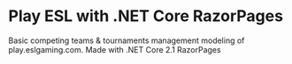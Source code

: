 # Play ESL with .NET Core RazorPages
Basic competing teams & tournaments management modeling of play.eslgaming.com. Made with .NET Core 2.1 RazorPages

